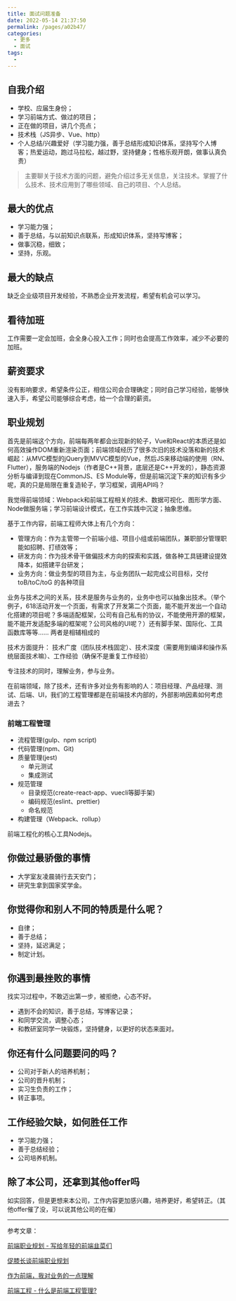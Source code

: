 ```yaml
---
title: 面试问题准备
date: 2022-05-14 21:37:50
permalink: /pages/a02b47/
categories:
  - 更多
  - 面试
tags:
  - 
---
```

## 自我介绍

- 学校、应届生身份；
- 学习前端方式、做过的项目；
- 正在做的项目，讲几个亮点；
- 技术栈（JS异步、Vue、http）
- 个人总结/兴趣爱好（学习能力强，善于总结形成知识体系，坚持写个人博客；热爱运动，跑过马拉松，越过野，坚持健身；性格乐观开朗，做事认真负责）

> 主要聊关于技术方面的问题，避免介绍过多无关信息，关注技术。掌握了什么技术、技术应用到了哪些领域、自己的项目、个人总结。

## 最大的优点

- 学习能力强；
- 善于总结，与以前知识点联系，形成知识体系，坚持写博客；
- 做事沉稳，细致；
- 坚持，乐观。

## 最大的缺点

缺乏企业级项目开发经验，不熟悉企业开发流程，希望有机会可以学习。

## 看待加班

工作需要一定会加班，会全身心投入工作；同时也会提高工作效率，减少不必要的加班。

## 薪资要求

没有影响要求，希望条件公正，相信公司会合理确定；同时自己学习经验，能够快速入手，希望公司能够综合考虑，给一个合理的薪资。

## 职业规划

首先是前端这个方向，前端每两年都会出现新的轮子，Vue和React的本质还是如何高效操作DOM重新渲染页面；前端领域经历了很多次旧的技术没落和新的技术崛起：从MVC模型的jQuery到MVVC模型的Vue，然后JS来移动端的使用（RN、Flutter），服务端的Nodejs（作者是C++背景，底层还是C++开发的），静态资源分析与编译到现在CommonJS、ES Module等，但是前端沉淀下来的知识有多少呢，真的只是局限在重复造轮子，学习框架，调用API吗？

我觉得前端领域：Webpack和前端工程相关的技术、数据可视化、图形学方面、Node做服务端；学习前端设计模式，在工作实践中沉淀；抽象思维。

基于工作内容，前端工程师大体上有几个方向：

- 管理方向：作为主管带一个前端小组、项目小组或前端团队，兼职部分管理职能如招聘、打绩效等；
- 研发方向：作为技术骨干做偏技术方向的探索和实践，做各种工具链建设提效降本，如搭建平台研发；
- 业务方向：做业务型的项目为主，与业务团队一起完成公司目标，交付 toB/toC/toG 的各种项目

业务与技术之间的关系，技术是服务与业务的，业务中也可以抽象出技术。（举个例子，618活动开发一个页面，有需求了开发第二个页面，能不能开发出一个自动化搭建的项目呢？多端适配框架，公司有自己私有的协议，不能使用开源的框架，能不能开发适配多端的框架呢？公司风格的UI呢？）还有脚手架、国际化、工具函数库等等...... 两者是相辅相成的

技术方面提升： 技术广度（团队技术栈固定）、技术深度（需要用到编译和操作系统层面技术嘛）、工作经验（确保不是重复工作经验）

专注技术的同时，理解业务，参与业务。

在前端领域，除了技术，还有许多对业务有影响的人：项目经理、产品经理、测试、后端、UI，我们的工程管理都是在前端技术内部的，外部影响因素如何考虑进去？

### 前端工程管理

- 流程管理(gulp、npm script)
- 代码管理(npm、Git)
- 质量管理(jest)
  - 单元测试
  - 集成测试
- 规范管理
  - 目录规范(create-react-app、vuecli等脚手架)
  - 编码规范(eslint、prettier)
  - 命名规范
- 构建管理（Webpack、rollup）

前端工程化的核心工具Nodejs。

## 你做过最骄傲的事情

- 大学室友凌晨骑行去天安门；
- 研究生拿到国家奖学金。

## 你觉得你和别人不同的特质是什么呢？

- 自律；
- 善于总结；
- 坚持，延迟满足；
- 制定计划。

## 你遇到最挫败的事情

找实习过程中，不敢迈出第一步，被拒绝，心态不好。

- 遇到不会的知识，善于总结，写博客记录；
- 和同学交流，调整心态；
- 和教研室同学一块锻炼，坚持健身，以更好的状态来面对。

## 你还有什么问题要问的吗？

- 公司对于新人的培养机制；
- 公司的晋升机制；
- 实习生负责的工作；
- 转正事项。

## 工作经验欠缺，如何胜任工作

- 学习能力强；
- 善于总结经验；
- 公司培养机制。

## 除了本公司，还拿到其他offer吗

如实回答，但是更想来本公司，工作内容更加感兴趣，培养更好，希望转正。（其他offer催了没，可以说其他公司的在催）

---

参考文章：

[前端职业规划 - 写给年轻的前端韭菜们](https://juejin.cn/post/6844904186937606152)

[促膝长谈前端职业规划](https://juejin.cn/post/7081078155066228749)

[作为前端，我对业务的一点理解](https://juejin.cn/post/6876977166051966984)

[前端工程 - 什么是前端工程管理?](https://juejin.cn/post/6845166890705223694)

